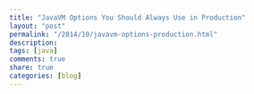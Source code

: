 ```yaml
---
title: "JavaVM Options You Should Always Use in Production"
layout: "post"
permalink: "/2014/10/javavm-options-production.html"
description: 
tags: [java]
comments: true
share: true
categories: [blog]
---
```



